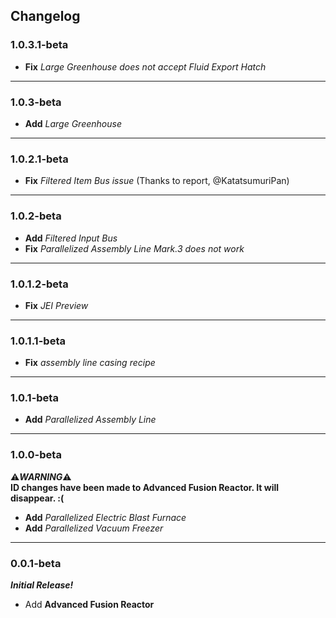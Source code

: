 ## Changelog
### 1.0.3.1-beta
- **Fix** _Large Greenhouse does not accept Fluid Export Hatch_

---
### 1.0.3-beta  
- **Add** _Large Greenhouse_

---

### 1.0.2.1-beta
- **Fix** _Filtered Item Bus issue_ (Thanks to report, @KatatsumuriPan)

---
### 1.0.2-beta
- **Add** _Filtered Input Bus_
- **Fix** _Parallelized Assembly Line Mark.3 does not work_

---
### 1.0.1.2-beta
- **Fix** _JEI Preview_

---
### 1.0.1.1-beta  
- **Fix** _assembly line casing recipe_

---
### 1.0.1-beta
- **Add** _Parallelized Assembly Line_

---
### 1.0.0-beta
:warning:**_WARNING_**:warning:  
**ID changes have been made to Advanced Fusion Reactor. It will disappear. :(**  

- **Add** _Parallelized Electric Blast Furnace_  
- **Add** _Parallelized Vacuum Freezer_  

---
### 0.0.1-beta
**_Initial Release!_**<br>
- Add **Advanced Fusion Reactor**
